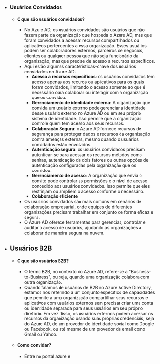 - ### **Usuários Convidados**
	- #### O que são usuários convidados?
		- No Azure AD, os usuários convidados são usuários que não fazem parte da organização que hospeda o Azure AD, mas que foram convidados a acessar recursos compartilhados ou aplicativos pertencentes a essa organização. Esses usuários podem ser colaboradores externos, parceiros de negócios, clientes ou qualquer pessoa que não seja funcionário da organização, mas que precise de acesso a recursos específicos.
		- Aqui estão algumas características-chave dos usuários convidados no Azure AD:
			- **Acesso a recursos específicos**: os usuários convidados tem acesso apenas aos recuros ou aplicativos para os quais foram convidados, limitando o acesso somente ao que é necessário oara colaborar ou interagir com a organização que os convidou.
			- **Gerenciamento de identidade externa**: A organização que convida um usuário externo pode gerenciar a identidade desse usuário externo no Azure AD ou em seu próprio sistema de identidade. Isso permite que a organização controle quem tem acesso aos seus recursos.
			- **Colaboração Segura**: o Azure AD fornece recursos de segurança para proteger dados e recursos da organização contra ameaças externas, mesmo quando o usuários convidados estão envolvidos.
			- **Autenticação segura**: os usuários convidados precisam autenticar-se para acessar os recursos métodos como senhas, autenticação de dois fatores ou outras opções de autenticação configuradas pela organização que os convidou.
			- **Gerenciamento de acesso**: A organização que envia o convite pode controlar as permissões e o nível de acesso concedido aos usuários convidados. Isso permite que eles restrinjam ou ampliem o acesso conforme o necessário.
			- **Colaboração eficiente**
		- Os usuários convidados são mais comuns em cenários de colaboração empresarial, onde equipes de diferentes organizações precisam trabalhar em conjunto de forma eficaz e segura.
		- O Azure AD oferece ferramentas para gerencias, controlar e auditar o acesso de usuários, ajudando as organizações a colaborar de maneira segura na nuvem.
- ## **Usuários B2B**
	- #### O que são usuários B2B?
		- O termo B2B, no contexto do Azure AD, refere-se a "Business-to-Business", ou seja, quando uma organização colabora com outra organização.
		- Quando falamos de usuários de B2B no Azure Active Directory, estamos nos referindo a um conjunto específico de capacidades que permite a uma organização compartilhar seus recursos e aplicativos com usuários externos sem precisar criar uma conta ou identidade separada para seus usuários em seu próprio diretório. Em vez disso, os usuários externos podem acessar os recursos da organização usando suas próprias credenciais, seja do Azure AD, de um provedor de identidade social como Google ou Facebook, ou até mesmo de um provedor de email como Gmail ou Yahoo.
	- #### Como convidar?
		- Entre no portal azure e 